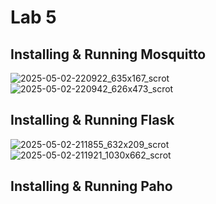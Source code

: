 # Lab 5

## Installing & Running Mosquitto
![2025-05-02-220922_635x167_scrot](https://github.com/user-attachments/assets/dd9bac30-bb94-4648-a79c-fcf684619f34)
![2025-05-02-220942_626x473_scrot](https://github.com/user-attachments/assets/54e5b622-39d9-4e44-b91d-b37c369441bc)

## Installing & Running Flask
![2025-05-02-211855_632x209_scrot](https://github.com/user-attachments/assets/2ba0b79d-fb46-468b-b1e0-46f8c7dd88f6)
![2025-05-02-211921_1030x662_scrot](https://github.com/user-attachments/assets/ca8894b3-1b55-4576-a777-5c07d9a44167)

## Installing & Running Paho
